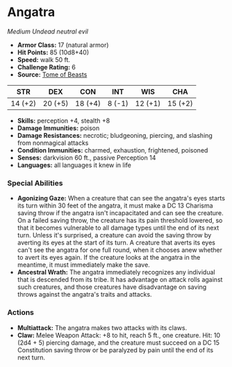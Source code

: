 # Angatra

*Medium* *Undead* *neutral evil*

- **Armor Class:** 17 (natural armor)
- **Hit Points:** 85 (10d8+40)
- **Speed:** walk 50 ft.
- **Challenge Rating:** 6
- **Source:** [Tome of Beasts](https://koboldpress.com/kpstore/product/tome-of-beasts-for-5th-edition-print/)

| STR | DEX | CON | INT | WIS | CHA |
| --- | --- | --- | --- | --- | --- |
| 14 (+2) | 20 (+5) | 18 (+4) | 8 (-1) | 12 (+1) | 15 (+2) |

- **Skills:** perception +4, stealth +8
- **Damage Immunities:** poison
- **Damage Resistances:** necrotic; bludgeoning, piercing, and slashing from nonmagical attacks
- **Condition Immunities:** charmed, exhaustion, frightened, poisoned
- **Senses:** darkvision 60 ft., passive Perception 14
- **Languages:** all languages it knew in life
### Special Abilities
- **Agonizing Gaze:** When a creature that can see the angatra's eyes starts its turn within 30 feet of the angatra, it must make a DC 13 Charisma saving throw if the angatra isn't incapacitated and can see the creature. On a failed saving throw, the creature has its pain threshold lowered, so that it becomes vulnerable to all damage types until the end of its next turn. Unless it's surprised, a creature can avoid the saving throw by averting its eyes at the start of its turn. A creature that averts its eyes can't see the angatra for one full round, when it chooses anew whether to avert its eyes again. If the creature looks at the angatra in the meantime, it must immediately make the save.
- **Ancestral Wrath:** The angatra immediately recognizes any individual that is descended from its tribe. It has advantage on attack rolls against such creatures, and those creatures have disadvantage on saving throws against the angatra's traits and attacks.
### Actions
- **Multiattack:** The angatra makes two attacks with its claws.
- **Claw:** Melee Weapon Attack: +8 to hit, reach 5 ft., one creature. Hit: 10 (2d4 + 5) piercing damage, and the creature must succeed on a DC 15 Constitution saving throw or be paralyzed by pain until the end of its next turn.
